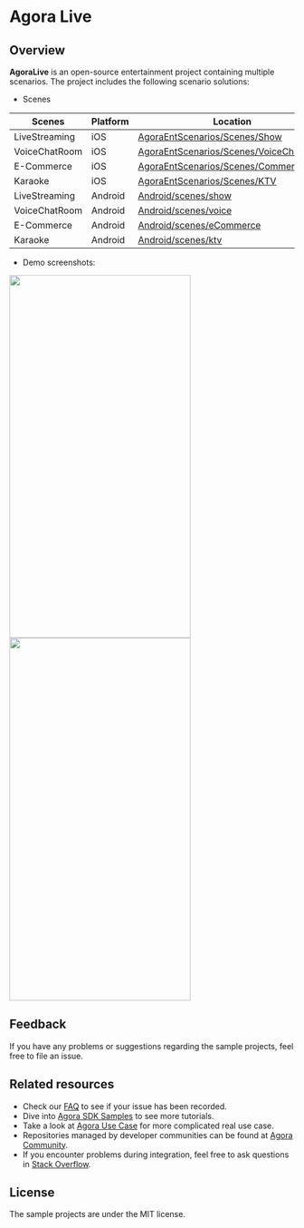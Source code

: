 # Agora Live

## Overview
**AgoraLive** is an open-source entertainment project containing multiple scenarios. The project includes the following scenario solutions:

* Scenes
	
| Scenes | Platform | Location |
| --------------- | -------- | ---------------------------------------------------------------------------------------- |
| LiveStreaming   | iOS      | [AgoraEntScenarios/Scenes/Show](iOS/AgoraEntScenarios/Scenes/Show/README.md)             |
| VoiceChatRoom   | iOS      | [AgoraEntScenarios/Scenes/VoiceChatRoom](iOS/AgoraEntScenarios/Scenes/VoiceChatRoom/README.md) |
| E-Commerce      | iOS      | [AgoraEntScenarios/Scenes/Commerce](iOS/AgoraEntScenarios/Scenes/Commerce/README.md)     |
| Karaoke         | iOS      | [AgoraEntScenarios/Scenes/KTV](iOS/AgoraEntScenarios/Scenes/KTV/README.md)     |
| LiveStreaming   | Android  | [Android/scenes/show](Android/scenes/show/README.md)                               |
| VoiceChatRoom   | Android  | [Android/scenes/voice](Android/scenes/voice/README.md)                               |
| E-Commerce      | Android  | [Android/scenes/eCommerce](Android/scenes/eCommerce/README.md)                               |
| Karaoke         | Android  | [Android/scenes/ktv](Android/scenes/ktv/README.md)                               |


* Demo screenshots:

<img src="https://accktvpic.oss-cn-beijing.aliyuncs.com/pic/github_readme/agora-live/home_page_1.png?" width="320" height="640">
<img src="https://download.agora.io/demo/release/AgoraLiveShot02.png" width="320" height="640" />



## Feedback

If you have any problems or suggestions regarding the sample projects, feel free to file an issue.

## Related resources

- Check our [FAQ](https://docs.agora.io/en/faq) to see if your issue has been recorded.
- Dive into [Agora SDK Samples](https://github.com/AgoraIO) to see more tutorials.
- Take a look at [Agora Use Case](https://github.com/AgoraIO-usecase) for more complicated real use case.
- Repositories managed by developer communities can be found at [Agora Community](https://github.com/AgoraIO-Community).
- If you encounter problems during integration, feel free to ask questions in [Stack Overflow](https://stackoverflow.com/questions/tagged/agora.io).

## License

The sample projects are under the MIT license.
